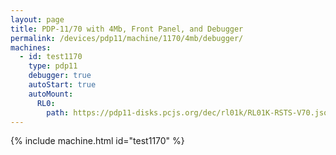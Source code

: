 ```yaml
---
layout: page
title: PDP-11/70 with 4Mb, Front Panel, and Debugger
permalink: /devices/pdp11/machine/1170/4mb/debugger/
machines:
  - id: test1170
    type: pdp11
    debugger: true
    autoStart: true
    autoMount:
      RL0:
        path: https://pdp11-disks.pcjs.org/dec/rl01k/RL01K-RSTS-V70.json
---
```


{% include machine.html id="test1170" %}

